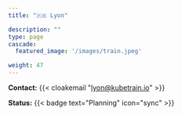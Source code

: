 ```yaml
---
title: "🇫🇷 Lyon"

description: ""
type: page
cascade:
  featured_image: '/images/train.jpeg'

weight: 47
---
```


**Contact:** {{< cloakemail "lyon@kubetrain.io" >}}

**Status:** {{< badge text="Planning" icon="sync" >}}

<!--more-->
